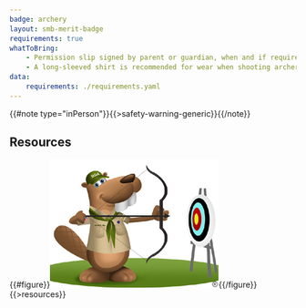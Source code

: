 ```yaml
---
badge: archery
layout: smb-merit-badge
requirements: true
whatToBring:
    - Permission slip signed by parent or guardian, when and if required by the facility or location the Archery activity is being held at (check with Scoutmaster Bucky if you are uncertain whether a permission slip is needed)
    - A long-sleeved shirt is recommended for wear when shooting archery
data:
    requirements: ./requirements.yaml
---
```


{{#note type="inPerson"}}{{>safety-warning-generic}}{{/note}}

## Resources

{{#figure}}<img src="archery-bucky.jpg" class="W(100%)" />{{/figure}}
{{>resources}}
